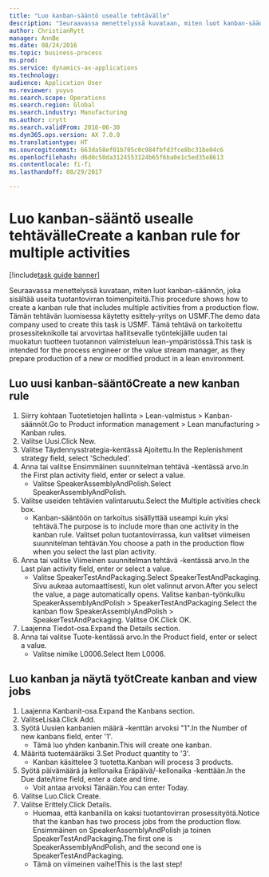 ```yaml
--- 
title: "Luo kanban-sääntö usealle tehtävälle"
description: "Seuraavassa menettelyssä kuvataan, miten luot kanban-säännön, joka sisältää useita tuotantovirran toimenpiteitä."
author: ChristianRytt
manager: AnnBe
ms.date: 08/24/2016
ms.topic: business-process
ms.prod: 
ms.service: dynamics-ax-applications
ms.technology: 
audience: Application User
ms.reviewer: yuyus
ms.search.scope: Operations
ms.search.region: Global
ms.search.industry: Manufacturing
ms.author: crytt
ms.search.validFrom: 2016-06-30
ms.dyn365.ops.version: AX 7.0.0
ms.translationtype: HT
ms.sourcegitcommit: 663da58ef01b705c0c984fbfd3fce8bc31be04c6
ms.openlocfilehash: d6d0c50da3124553124b65f6ba0e1c5ed35e8613
ms.contentlocale: fi-fi
ms.lasthandoff: 08/29/2017

---
```

# <a name="create-a-kanban-rule-for-multiple-activities"></a><span data-ttu-id="ba02e-103">Luo kanban-sääntö usealle tehtävälle</span><span class="sxs-lookup"><span data-stu-id="ba02e-103">Create a kanban rule for multiple activities</span></span>

[!include[task guide banner](../../includes/task-guide-banner.md)]

<span data-ttu-id="ba02e-104">Seuraavassa menettelyssä kuvataan, miten luot kanban-säännön, joka sisältää useita tuotantovirran toimenpiteitä.</span><span class="sxs-lookup"><span data-stu-id="ba02e-104">This procedure shows how to create a kanban rule that includes multiple activities from a production flow.</span></span> <span data-ttu-id="ba02e-105">Tämän tehtävän luomisessa käytetty esittely-yritys on USMF.</span><span class="sxs-lookup"><span data-stu-id="ba02e-105">The demo data company used to create this task is USMF.</span></span> <span data-ttu-id="ba02e-106">Tämä tehtävä on tarkoitettu prosessiteknikolle tai arvovirtaa hallitsevalle työntekijälle uuden tai muokatun tuotteen tuotannon valmisteluun lean-ympäristössä.</span><span class="sxs-lookup"><span data-stu-id="ba02e-106">This task is intended for the process engineer or the value stream manager, as they prepare production of a new or modified product in a lean environment.</span></span>


## <a name="create-a-new-kanban-rule"></a><span data-ttu-id="ba02e-107">Luo uusi kanban-sääntö</span><span class="sxs-lookup"><span data-stu-id="ba02e-107">Create a new kanban rule</span></span>
1. <span data-ttu-id="ba02e-108">Siirry kohtaan Tuotetietojen hallinta > Lean-valmistus > Kanban-säännöt.</span><span class="sxs-lookup"><span data-stu-id="ba02e-108">Go to Product information management > Lean manufacturing > Kanban rules.</span></span>
2. <span data-ttu-id="ba02e-109">Valitse Uusi.</span><span class="sxs-lookup"><span data-stu-id="ba02e-109">Click New.</span></span>
3. <span data-ttu-id="ba02e-110">Valitse Täydennysstrategia-kentässä Ajoitettu.</span><span class="sxs-lookup"><span data-stu-id="ba02e-110">In the Replenishment strategy field, select 'Scheduled'.</span></span>
4. <span data-ttu-id="ba02e-111">Anna tai valitse Ensimmäinen suunnitelman tehtävä -kentässä arvo.</span><span class="sxs-lookup"><span data-stu-id="ba02e-111">In the First plan activity field, enter or select a value.</span></span>
    * <span data-ttu-id="ba02e-112">Valitse SpeakerAssemblyAndPolish.</span><span class="sxs-lookup"><span data-stu-id="ba02e-112">Select SpeakerAssemblyAndPolish.</span></span>  
5. <span data-ttu-id="ba02e-113">Valitse useiden tehtävien valintaruutu.</span><span class="sxs-lookup"><span data-stu-id="ba02e-113">Select the Multiple activities check box.</span></span>
    * <span data-ttu-id="ba02e-114">Kanban-sääntöön on tarkoitus sisällyttää useampi kuin yksi tehtävä.</span><span class="sxs-lookup"><span data-stu-id="ba02e-114">The purpose is to include more than one activity in the kanban rule.</span></span> <span data-ttu-id="ba02e-115">Valitset polun tuotantovirrassa, kun valitset viimeisen suunnitelman tehtävän.</span><span class="sxs-lookup"><span data-stu-id="ba02e-115">You choose a path in the production flow when you select the last plan activity.</span></span>  
6. <span data-ttu-id="ba02e-116">Anna tai valitse Viimeinen suunnitelman tehtävä -kentässä arvo.</span><span class="sxs-lookup"><span data-stu-id="ba02e-116">In the Last plan activity field, enter or select a value.</span></span>
    * <span data-ttu-id="ba02e-117">Valitse SpeakerTestAndPackaging.</span><span class="sxs-lookup"><span data-stu-id="ba02e-117">Select SpeakerTestAndPackaging.</span></span> <span data-ttu-id="ba02e-118">Sivu aukeaa automaattisesti, kun olet valinnut arvon.</span><span class="sxs-lookup"><span data-stu-id="ba02e-118">After you select the value, a page automatically opens.</span></span> <span data-ttu-id="ba02e-119">Valitse kanban-työnkulku SpeakerAssemblyAndPolish > SpeakerTestAndPackaging.</span><span class="sxs-lookup"><span data-stu-id="ba02e-119">Select the kanban flow SpeakerAssemblyAndPolish > SpeakerTestAndPackaging.</span></span> <span data-ttu-id="ba02e-120">Valitse OK.</span><span class="sxs-lookup"><span data-stu-id="ba02e-120">Click OK.</span></span>  
7. <span data-ttu-id="ba02e-121">Laajenna Tiedot-osa.</span><span class="sxs-lookup"><span data-stu-id="ba02e-121">Expand the Details section.</span></span>
8. <span data-ttu-id="ba02e-122">Anna tai valitse Tuote-kentässä arvo.</span><span class="sxs-lookup"><span data-stu-id="ba02e-122">In the Product field, enter or select a value.</span></span>
    * <span data-ttu-id="ba02e-123">Valitse nimike L0006.</span><span class="sxs-lookup"><span data-stu-id="ba02e-123">Select Item L0006.</span></span>  

## <a name="create-kanban-and-view-jobs"></a><span data-ttu-id="ba02e-124">Luo kanban ja näytä työt</span><span class="sxs-lookup"><span data-stu-id="ba02e-124">Create kanban and view jobs</span></span>
1. <span data-ttu-id="ba02e-125">Laajenna Kanbanit-osa.</span><span class="sxs-lookup"><span data-stu-id="ba02e-125">Expand the Kanbans section.</span></span>
2. <span data-ttu-id="ba02e-126">ValitseLisää.</span><span class="sxs-lookup"><span data-stu-id="ba02e-126">Click Add.</span></span>
3. <span data-ttu-id="ba02e-127">Syötä Uusien kanbanien määrä -kenttän arvoksi "1".</span><span class="sxs-lookup"><span data-stu-id="ba02e-127">In the Number of new kanbans field, enter '1'.</span></span>
    * <span data-ttu-id="ba02e-128">Tämä luo yhden kanbanin.</span><span class="sxs-lookup"><span data-stu-id="ba02e-128">This will create one kanban.</span></span>  
4. <span data-ttu-id="ba02e-129">Määritä tuotemääräksi 3.</span><span class="sxs-lookup"><span data-stu-id="ba02e-129">Set Product quantity to '3'.</span></span>
    * <span data-ttu-id="ba02e-130">Kanban käsittelee 3 tuotetta.</span><span class="sxs-lookup"><span data-stu-id="ba02e-130">Kanban will process 3 products.</span></span>  
5. <span data-ttu-id="ba02e-131">Syötä päivämäärä ja kellonaika Eräpäivä/-kellonaika -kenttään.</span><span class="sxs-lookup"><span data-stu-id="ba02e-131">In the Due date/time field, enter a date and time.</span></span>
    * <span data-ttu-id="ba02e-132">Voit antaa arvoksi Tänään.</span><span class="sxs-lookup"><span data-stu-id="ba02e-132">You can enter Today.</span></span>  
6. <span data-ttu-id="ba02e-133">Valitse Luo.</span><span class="sxs-lookup"><span data-stu-id="ba02e-133">Click Create.</span></span>
7. <span data-ttu-id="ba02e-134">Valitse Erittely.</span><span class="sxs-lookup"><span data-stu-id="ba02e-134">Click Details.</span></span>
    * <span data-ttu-id="ba02e-135">Huomaa, että kanbanilla on kaksi tuotantovirran prosessityötä.</span><span class="sxs-lookup"><span data-stu-id="ba02e-135">Notice that the kanban has two process jobs from the production flow.</span></span> <span data-ttu-id="ba02e-136">Ensimmäinen on SpeakerAssemblyAndPolish ja toinen SpeakerTestAndPackaging.</span><span class="sxs-lookup"><span data-stu-id="ba02e-136">The first one is SpeakerAssemblyAndPolish, and the second one is SpeakerTestAndPackaging.</span></span>  
    * <span data-ttu-id="ba02e-137">Tämä on viimeinen vaihe!</span><span class="sxs-lookup"><span data-stu-id="ba02e-137">This is the last step!</span></span>  


